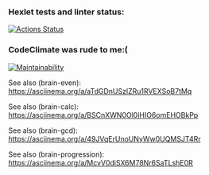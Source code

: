 ### Hexlet tests and linter status:

[![Actions Status](https://github.com/EvgZhar/backend-project-44/actions/workflows/hexlet-check.yml/badge.svg)](https://github.com/EvgZhar/backend-project-44/actions)

### CodeClimate was rude to me:(

[![Maintainability](https://api.codeclimate.com/v1/badges/2eb8ba0d056e3b52f34a/maintainability)](https://codeclimate.com/github/EvgZhar/backend-project-44/maintainability)

See also (brain-even): https://asciinema.org/a/aTdGDnUSzlZRu1RVEXSoB7tMq

See also (brain-calc): https://asciinema.org/a/BSCnXWN0Ol0iHIO6omEHOBkPp

See also (brain-gcd): https://asciinema.org/a/49JVqErUnoUNyWw0UQMSJT4Rr

See also (brain-progression): https://asciinema.org/a/McvV0diSX6M78Nr6SaTLshE0R

